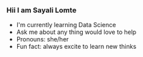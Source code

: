 ### Hii I am Sayali Lomte
- I'm currently learning Data Science
- Ask me about any thing would love to help
- Pronouns: she/her
- Fun fact: always excite to learn new thinks 
